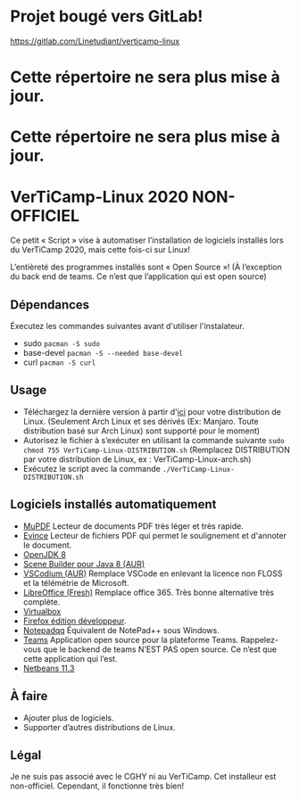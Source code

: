 # Projet bougé vers GitLab!
https://gitlab.com/Linetudiant/verticamp-linux

# Cette répertoire ne sera plus mise à jour.

# Cette répertoire ne sera plus mise à jour.

# VerTiCamp-Linux 2020 NON-OFFICIEL
Ce petit « Script » vise à automatiser l’installation de logiciels installés lors du VerTiCamp 2020, mais cette fois-ci sur Linux!

L’entièreté des programmes installés sont « Open Source »! (À l’exception du back end de teams. Ce n’est que l’application qui est open source)

## Dépendances 
Éxecutez les commandes suivantes avant d'utiliser l'instalateur.
- sudo
```pacman -S sudo```
- base-devel
```pacman -S --needed base-devel```
- curl
```pacman -S curl```

 ## Usage
- Téléchargez la dernière version à partir d'[ici](https://github.com/robglezDev/VerTiCamp-linux/releases) pour votre distribution de Linux. (Seulement Arch Linux et ses dérivés (Ex: Manjaro. Toute distribution basé sur Arch Linux) sont supporté pour le moment)
- Autorisez le fichier à s’exécuter en utilisant la commande suivante  ```sudo chmod 755 VerTiCamp-Linux-DISTRIBUTION.sh```  (Remplacez DISTRIBUTION par votre distribution de Linux, ex : VerTiCamp-Linux-arch.sh)
- Exécutez le script avec la commande ```./VerTiCamp-Linux-DISTRIBUTION.sh``` 

## Logiciels installés automatiquement
- [MuPDF](https://mupdf.com/)
Lecteur de documents PDF très léger et très rapide.
- [Evince](https://wiki.gnome.org/Apps/Evince)
Lecteur de fichiers PDF qui permet le soulignement et d'annoter le document.
- [OpenJDK 8](https://openjdk.java.net/)
- [Scene Builder pour Java 8 (AUR)](https://gluonhq.com/products/scene-builder/)
- [VSCodium (AUR)](https://vscodium.com/)
Remplace VSCode en enlevant la licence non FLOSS et la télémétrie de Microsoft.
- [LibreOffice (Fresh)](https://www.libreoffice.org/)
Remplace office 365. Très bonne alternative très complète.
- [Virtualbox](https://www.virtualbox.org/)
- [Firefox édition développeur](https://www.mozilla.org/en-US/firefox/developer/).
- [Notepadqq](https://notepadqq.com/s/)
Équivalent de NotePad++ sous Windows.
- [Teams](https://github.com/IsmaelMartinez/teams-for-linux)
Application open source pour la plateforme Teams. Rappelez-vous que le backend de teams N’EST PAS open source. Ce n’est que cette application qui l’est.
- [Netbeans 11.3](https://netbeans.apache.org/)

## À faire
- Ajouter plus de logiciels.
- Supporter d’autres distributions de Linux.

## Légal
Je ne suis pas associé avec le CGHY ni au VerTiCamp. Cet installeur est non-officiel. Cependant, il fonctionne très bien!
